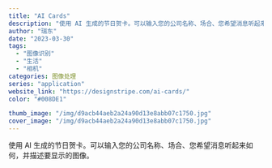 ```yaml
---
title: "AI Cards"
description: "使用 AI 生成的节日贺卡。可以输入您的公司名称、场合、您希望消息听起来如何，并描述要显示的图像。"
author: "瑞东"
date: "2023-03-30"
tags:
  - "图像识别"
  - "生活"
  - "相机"
categories: 图像处理
series: "application"
website_link: "https://designstripe.com/ai-cards/"
color: "#008DE1"

thumb_image: "/img/d9acb44aeb2a24a90d13e8abb07c1750.jpg"
cover_image: "/img/d9acb44aeb2a24a90d13e8abb07c1750.jpg"
---
```


使用 AI 生成的节日贺卡。可以输入您的公司名称、场合、您希望消息听起来如何，并描述要显示的图像。